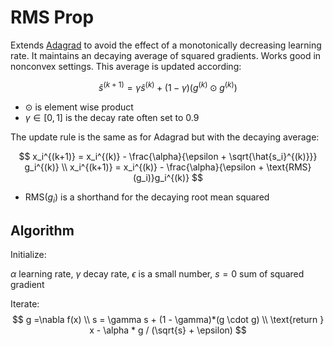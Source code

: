 # RMS Prop
Extends [Adagrad](adagrad.md) to avoid the effect of a monotonically decreasing learning rate. It maintains an decaying average of squared gradients. Works good in nonconvex settings. This average is updated according:

$$
\hat{s}^{(k+1)} = \gamma \hat{s}^{(k)} + (1-\gamma)(g^{(k)} \odot g^{(k)})
$$

* $\odot$ is element wise product
* $\gamma \in [0,1]$ is the decay rate often set to $0.9$

The update rule is the same as for Adagrad but with the decaying average:

$$
x_i^{(k+1)} = x_i^{(k)} - \frac{\alpha}{\epsilon + \sqrt{\hat{s_i}^{(k)}}} g_i^{(k)} \\
x_i^{(k+1)} = x_i^{(k)} - \frac{\alpha}{\epsilon + \text{RMS}(g_i)}g_i^{(k)}
$$
* $\text{RMS}(g_i)$ is a shorthand for the decaying root mean squared

## Algorithm
Initialize:

$\alpha$ learning rate, $\gamma$ decay rate, $\epsilon$ is a small number, $s=0$ sum of squared gradient

Iterate:
$$
g =\nabla f(x) \\ 
s = \gamma s + (1 - \gamma)*(g \cdot g) \\
\text{return } x - \alpha * g / (\sqrt{s} + \epsilon)
$$
